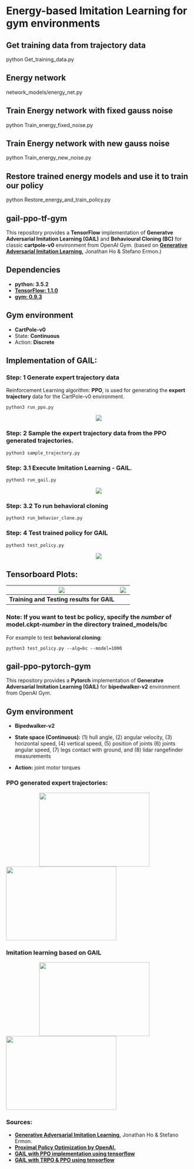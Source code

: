 #  Energy-based Imitation Learning for gym environments

## Get training data from trajectory data

python Get_training_data.py

## Energy network
network_models/energy_net.py

## Train Energy network with fixed gauss noise 

python Train_energy_fixed_noise.py

## Train Energy network with new gauss noise 

python Train_energy_new_noise.py

## Restore trained energy models and use it to train our policy

python Restore_energy_and_train_policy.py






## gail-ppo-tf-gym
This repository provides a **TensorFlow** implementation of **Generatve Adversarial Imitation Learning (GAIL)** and **Behavioural Cloning (BC)** for classic **cartpole-v0** environment from OpenAI Gym. (based on <a href="https://arxiv.org/abs/1606.03476"><b>Generative Adversarial Imitation Learning,</b></a> Jonathan Ho & Stefano Ermon.)

## Dependencies
- <b>python: 3.5.2</b>
- <b><a href="https://www.tensorflow.org/">TensorFlow: 1.1.0 </a></b>
- <b><a href="https://github.com/openai/gym">gym: 0.9.3 </a></b>

## Gym environment
- <b>CartPole-v0</b>  
- State: <b>Continuous</b>
- Action: <b>Discrete</b>

## Implementation of GAIL:

### Step: 1 Generate expert trajectory data  
Reinforcement Learning algorithm: <b>PPO</b>, is used for generating the <b>expert trajectory</b> data for the CartPole-v0 environment.
```
python3 run_ppo.py
```
<p align= "center">
  <img src="gail-ppo-tf-gym/gif/training_ppo.gif/">
</p>

### Step: 2 Sample the expert trajectory data from the PPO generated trajectories.
```
python3 sample_trajectory.py
```
### Step: 3.1 Execute Imitation Learning - GAIL.  
```
python3 run_gail.py  
```
<p align= "center">
  <img src="gail-ppo-tf-gym/gif/training_gail.gif/">
</p>

### Step: 3.2 To run behavioral cloning  
```
python3 run_behavior_clone.py
```
### Step: 4 Test trained policy for GAIL
```
python3 test_policy.py
```
<p align= "center">
  <img src="gail-ppo-tf-gym/gif/test_gail.gif/">
</p>


## Tensorboard Plots:
| <img src="gail-ppo-tf-gym/gif/gail_train_test.png/">  | <img src="gail-ppo-tf-gym/gif/gail_legend.png/" align="left"> |  
| :---: | :---: |  
| <b> Training and Testing results for GAIL </b> |

### Note: If you want to test bc policy, specify the _number_ of model.ckpt-_number_ in the directory trained_models/bc  
For example to test <b>behavioral cloning</b>:  
```
python3 test_policy.py --alg=bc --model=1000
```
## gail-ppo-pytorch-gym

This repository provides a **Pytorch** implementation of **Generatve Adversarial Imitation Learning (GAIL)**  for **bipedwalker-v2** environment from OpenAI Gym. 

## Gym environment
- <b>Bipedwalker-v2</b>  
- <b>State space (Continuous):</b> (1) hull angle, (2) angular velocity, (3) horizontal speed, (4) vertical speed, (5) position of joints (6) joints angular speed, (7) legs contact with ground, and (8) lidar rangefinder measurements

- <b>Action:</b> joint motor torques

### PPO generated expert trajectories:
<p align= "left">
  <img src="/gail-ppo-pytorch-gym/assets/ppo.gif" width="300" height="200" hspace="90">
  <img src="/gail-ppo-pytorch-gym/assets/ppo.png" width="300" height="200">
</p> 

### Imitation learning based on GAIL

<p align= "left">
  <img src="/gail-ppo-pytorch-gym/assets/gail.gif" width="300" height="200" hspace="90">
  <img src="/gail-ppo-pytorch-gym/assets/gail.png" width="300" height="200">
</p> 


### Sources:
- <a href="https://arxiv.org/abs/1606.03476"><b>Generative Adversarial Imitation Learning,</b></a> Jonathan Ho & Stefano Ermon.
- <a href="https://blog.openai.com/openai-baselines-ppo/"><b>Proximal Policy Optimization by OpenAI.</b></a>
- <b><a href="https://github.com/uidilr/gail_ppo_tf">GAIL with PPO implementation using tensorflow</a></b>
- <b><a href="https://github.com/andrewliao11/gail-tf">GAIL with TRPO & PPO using tensorflow</a></b>
